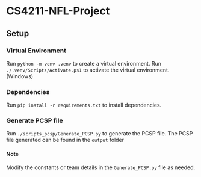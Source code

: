 # CS4211-NFL-Project

## Setup

### Virtual Environment
Run `python -m venv .venv` to create a virtual environment.
Run `./.venv/Scripts/Activate.ps1` to activate the virtual environment. (Windows)

### Dependencies
Run `pip install -r requirements.txt` to install dependencies.

### Generate PCSP file
Run `./scripts_pcsp/Generate_PCSP.py` to generate the PCSP file.
The PCSP file generated can be found in the `output` folder

#### Note
Modify the constants or team details in the `Generate_PCSP.py` file as needed.
